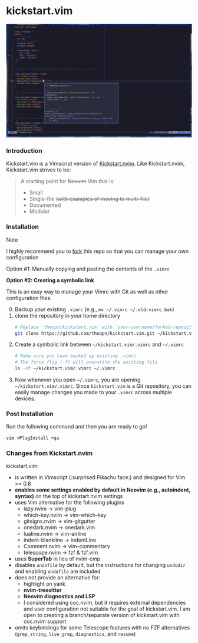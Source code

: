 # kickstart.vim

![kickstart-vim-screenshot](./kickstart-vim-screenshot.jpg)

### Introduction

Kickstart.vim is a Vimscript version of [Kickstart.nvim](https://github.com/nvim-lua/kickstart.nvim).
Like Kickstart.nvim, Kickstart.vim strives to be:

> A starting point for ~~Neovim~~ Vim that is:
>
> * Small
> * Single-file ~~(with examples of moving to multi-file)~~
> * Documented
> * Modular

### Installation

> [!NOTE]
> I highly recommend you to [fork](https://docs.github.com/en/get-started/quickstart/fork-a-repo) this repo so that you can manage your own configuration

Option #1: Manually copying and pasting the contents of the `.vimrc`

**Option #2: Creating a symbolic link**

This is an easy way to manage your Vimrc with Git as well as other configuration files.

0. Backup your existing `.vimrc` (e.g., `mv ~/.vimrc ~/.old-vimrc.bak`)
1. clone the repository in your home directory
    ```bash
    # Replace `theopn/kickstart.vim` with `your-username/forked-repository-name` if you made a fork
    git clone https://github.com/theopn/kickstart.vim.git ~/kickstart.vim
    ```
2. Create a symbolic link between `~/kickstart.vim/.vimrc` and `~/.vimrc`
    ```bash
    # Make sure you have backed up existing .vimrc
    # The force flag (-f) will overwrite the existing file
    ln -sf ~/kickstart.vim/.vimrc ~/.vimrc
    ```
3. Now whenever you open `~/.vimrc`, you are opening `~/kickstart.vim/.vimrc`.
    Since `kickstart.vim` is a Git repository, you can easily manage changes you made to your `.vimrc` across multiple devices.

### Post Installation

Run the following command and then you are ready to go!

```bash
vim +PlugInstall +qa
```

### Changes from Kickstart.nvim

kickstart.vim:

- is written in Vimscript (:surprised Pikachu face:) and designed for Vim >= 0.8
- **enables some settings enabled by default in Neovim (e.g., autoindent, syntax)** on the top of kickstart.nvim settings
- uses Vim alternative for the following plugins
    - lazy.nvim -> vim-plug
    - which-key.nvim -> vim-which-key
    - gitsigns.nvim -> vim-gitgutter
    - onedark.nvim -> onedark.vim
    - lualine.nvim -> vim-airline
    - indent-blankline -> indentLine
    - Comment.nvim -> vim-commentary
    - telescope.nvim -> fzf & fzf.vim
- uses **SuperTab** in lieu of nvim-cmp
- disables `undofile` by default, but the instructions for changing `undodir` and enabling `undofile` are included
- does not provide an alternative for:
    - highlight on yank
    - **nvim-treesitter**
    - **Neovim diagnostics and LSP**
    - I considered using coc.nvim, but it requires external dependencies and user configuration not suitable for the goal of kickstart.vim.
        I am open to creating a branch/separate version of kickstart.vim with coc.nvim support
- omits keybindings for some Telescope features with no FZF alternatives (`grep_string`, `live_grep`, `diagnostics`, and `resume`)

